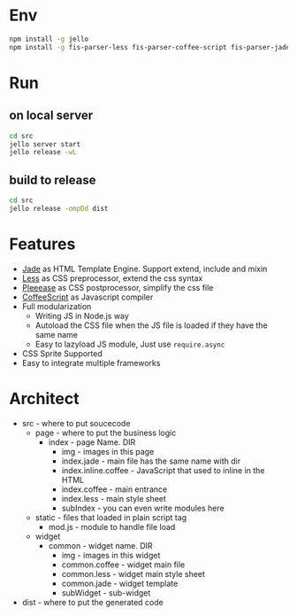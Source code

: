
# Env

```sh
npm install -g jello
npm install -g fis-parser-less fis-parser-coffee-script fis-parser-jade fis-postprocessor-pleeease fis-prepackager-csswrapper fis-prepackager-ousiri-async-build
```

# Run

## on local server

```sh
cd src
jello server start
jello release -wL
```

## build to release

```sh
cd src
jello release -ompDd dist
```
# Features

- [Jade](http://jade-lang.com/) as HTML Template Engine. Support extend, include and mixin
- [Less](http://lesscss.org/) as CSS preprocessor, extend the css syntax
- [Pleeease](http://pleeease.io/) as CSS postprocessor, simplify the css file
- [CoffeeScript](http://coffeescript.org/) as Javascript compiler
- Full modularization
  - Writing JS in Node.js way
  - Autoload the CSS file when the JS file is loaded if they have the same name
  - Easy to lazyload JS module, Just use `require.async`
- CSS Sprite Supported
- Easy to integrate multiple frameworks

# Architect
 
 - src - where to put soucecode
	 - page - where to put the business logic
		 - index - page Name. DIR
			 - img - images in this page
			 - index.jade - main file has the same name with dir
			 - index.inline.coffee - JavaScript that used to inline in the HTML
			 - index.coffee - main entrance
			 - index.less - main style sheet
			 - subIndex - you can even write modules here 
	 - static - files that loaded in plain script tag
		 - mod.js - module to handle file load
	 - widget
		 - common - widget name. DIR
			 - img - images in this widget
			 - common.coffee - widget main file
			 - common.less - widget main style sheet
			 - common.jade - widget template
			 - subWidget - sub-widget
 - dist - where to put the generated code

